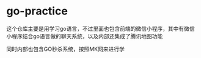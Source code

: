 # go-practice
这个仓库主要是用学习go语言，不过里面也包含前端的微信小程序，其中有微信小程序结合go语言做的聊天系统，以及内部还集成了腾讯地图功能

同时内部也包含GO秒杀系统，按照MK网来进行学

